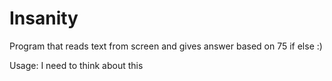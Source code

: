 # Insanity
Program that reads text from screen and gives answer based on 75 if else :)

Usage: I need to think about this
